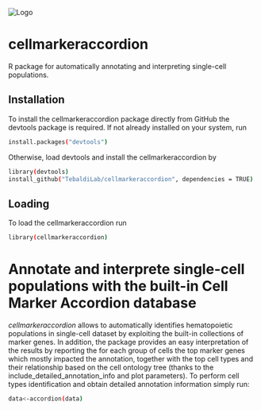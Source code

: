 ![Logo](https://github.com/TebaldiLab/cellmarkeraccordion/assets/68125242/f71d49b1-72c9-4c45-99d8-e682248154ab)
# cellmarkeraccordion
 R package for automatically annotating and interpreting single-cell populations.
## Installation 
To install the cellmarkeraccordion package directly from GitHub the devtools package is required. If not already installed on your system, run
```bash
install.packages("devtools")
```
Otherwise, load devtools and install the cellmarkeraccordion by
```bash
library(devtools)
install_github("TebaldiLab/cellmarkeraccordion", dependencies = TRUE)
```
## Loading
To load the cellmarkeraccordion run
```bash
library(cellmarkeraccordion)
```

# Annotate and interprete single-cell populations with the built-in Cell Marker Accordion database
*cellmarkeraccordion* allows to automatically identifies hematopoietic populations in single-cell dataset by exploiting the built-in collections of marker genes. 
In addition, the package provides an easy interpretation of the results by reporting the for each group of cells the top marker genes which mostly impacted the annotation, together with the top cell types and their relationship based on the cell ontology tree (thanks to the include_detailed_annotation_info and plot parameters). 
To perform cell types identification and obtain detailed annotation information simply run:
```bash
data<-accordion(data)
```



